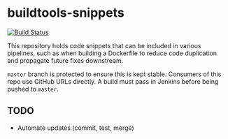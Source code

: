 # buildtools-snippets

[![Build Status](https://jenkins.capra.tv/buildStatus/icon?job=buildtools/buildtools-snippets/master)](https://jenkins.capra.tv/job/buildtools/job/buildtools-snippets/job/master/)

This repository holds code snippets that can be included in various
pipelines, such as when building a Dockerfile to reduce code duplication
and propagate future fixes downstream.

`master` branch is protected to ensure this is kept stable. Consumers of this
repo use GitHub URLs directly. A build must pass in Jenkins before being
pushed to `master`.

## TODO

* Automate updates (commit, test, merge)
